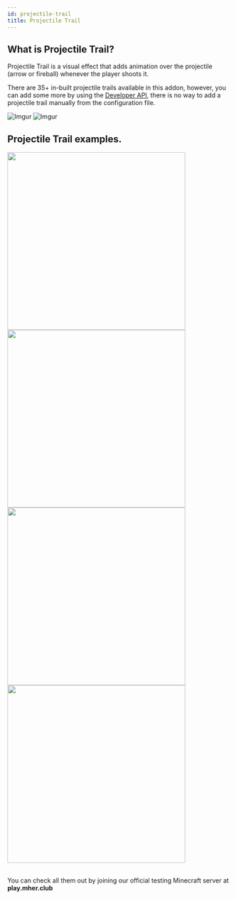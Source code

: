 ```yaml
---
id: projectile-trail
title: Projectile Trail
---
```


## What is Projectile Trail?
Projectile Trail is a visual effect that adds animation over the projectile (arrow or fireball) whenever the player shoots it.

There are 35+ in-built projectile trails available in this addon, however, you can add some more by using the [Developer API](/cosmetics/developer-api/getting-started), there is no way to add a projectile trail manually from the configuration file.

![Imgur](https://imgur.com/UdiVFN7.png)
![Imgur](https://imgur.com/TZqPA55.png)

## Projectile Trail examples.

<img width="400px" src="https://imgur.com/3doFWiR.gif"/><br/>
<img width="400px" src="https://imgur.com/xSTnnyC.gif"/><br/>
<img width="400px" src="https://imgur.com/tpVtkGj.gif"/><br/>
<img width="400px" src="https://imgur.com/RcoYppT.gif"/><br/><br/>

You can check all them out by joining our official testing Minecraft server at **play.mher.club**